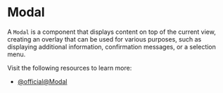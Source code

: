# Modal

A `Modal` is a component that displays content on top of the current view, creating an overlay that can be used for various purposes, such as displaying additional information, confirmation messages, or a selection menu.

Visit the following resources to learn more:

- [@official@Modal](https://reactnative.dev/docs/modal)
